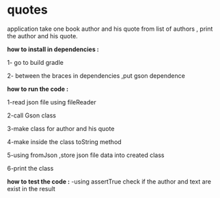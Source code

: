 # quotes
application take one book author and his quote from list of authors , print the author and his quote.

**how to install in dependencies :**

1- go to build gradle 

2- between the braces in dependencies ,put gson dependence

**how to run the code :**

1-read json file using fileReader

2-call Gson class

3-make class for author and his quote

4-make inside the class toString method

5-using fromJson ,store json file data into created class

6-print the class 

**how to test the code :**
-using assertTrue check if the author and text are exist in the result 
